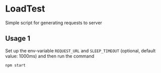 # LoadTest

Simple script for generating requests to server

## Usage 1

Set up the env-variable `REQUEST_URL` and `SLEEP_TIMEOUT` (optional, default value: 1000ms) and then run the command

```bash
npm start
```